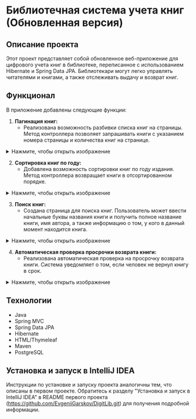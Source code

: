 # Библиотечная система учета книг (Обновленная версия)

## Описание проекта

Этот проект представляет собой обновленное веб-приложение для цифрового учета книг в библиотеке, переписанное с использованием Hibernate и Spring Data JPA. Библиотекари могут легко управлять читателями и книгами, а также отслеживать выдачу и возврат книг.

## Функционал

В приложение добавлены следующие функции:

1. **Пагинация книг:**
   - Реализована возможность разбивки списка книг на страницы. Метод контроллера позволяет запрашивать книги с указанием номера страницы и количества книг на странице.
<details>
  <summary>Нажмите, чтобы открыть изображение</summary>
  <img src="https://github.com/user-attachments/assets/38a4198a-9a39-4721-9517-9d9cc5e462cf" alt="Pagination" />
</details>


2. **Сортировка книг по году:**
   - Добавлена возможность сортировки книг по году издания. Метод контроллера возвращает книги в отсортированном порядке.
<details>
  <summary>Нажмите, чтобы открыть изображение</summary>
  <img src="https://github.com/user-attachments/assets/f4b8228a-3288-4b8c-b86d-eeb3d5165706" alt="Sorting" />
</details>


3. **Поиск книг:**
   - Создана страница для поиска книг. Пользователь может ввести начальные буквы названия книги и получить полное название книги, имя автора, а также информацию о том, у кого в данный момент находится книга.
<details>
  <summary>Нажмите, чтобы открыть изображение</summary>
  <img src="https://github.com/user-attachments/assets/d8557c39-ac31-4e35-9847-61b4bae6771d" alt="Search" />
</details>


4. **Автоматическая проверка просрочки возврата книги:**
   - Реализована автоматическая проверка на просрочку возврата книги. Система уведомляет о том, если человек не вернул книгу в срок.
<details>
  <summary>Нажмите, чтобы открыть изображение</summary>
  <img src="https://github.com/user-attachments/assets/be760a70-7a98-4499-adab-2df0e987bb56" alt="Сhecking the book" />
</details>


## Технологии

- Java
- Spring MVC
- Spring Data JPA
- Hibernate
- HTML/Thymeleaf
- Maven
- PostgreSQL

## Установка и запуск в IntelliJ IDEA

Инструкции по установке и запуску проекта аналогичны тем, что описаны в первом проекте. Обратитесь к разделу "Установка и запуск в IntelliJ IDEA" в README первого проекта (https://github.com/EvgeniiGarskov/DigitLib.git) для получения подробной информации.
